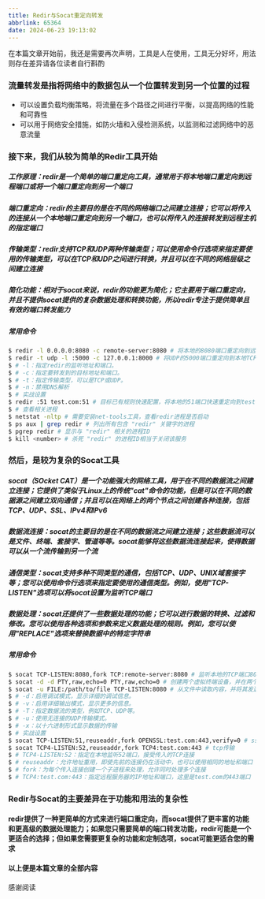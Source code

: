 ```yaml
---
title: Redir与Socat重定向转发
abbrlink: 65364
date: 2024-06-23 19:13:02
---
```

在本篇文章开始前，我还是需要再次声明，工具是人在使用，工具无分好坏，用法则存在差异请各位读者自行斟酌
### 流量转发是指将网络中的数据包从一个位置转发到另一个位置的过程
- 可以设置负载均衡策略，将流量在多个路径之间进行平衡，以提高网络的性能和可靠性
- 可以用于网络安全措施，如防火墙和入侵检测系统，以监测和过滤网络中的恶意流量

### 接下来，我们从较为简单的Redir工具开始

##### 工作原理：redir是一个简单的端口重定向工具，通常用于将本地端口重定向到远程端口或将一个端口重定向到另一个端口

##### 端口重定向：redir的主要目的是在不同的网络端口之间建立连接；它可以将传入的连接从一个本地端口重定向到另一个端口，也可以将传入的连接转发到远程主机的指定端口

##### 传输类型：redir支持TCP和UDP两种传输类型；可以使用命令行选项来指定要使用的传输类型，可以在TCP和UDP之间进行转换，并且可以在不同的网络层级之间建立连接

##### 简化功能：相对于socat来说，redir的功能更为简化；它主要用于端口重定向，并且不提供socat提供的复杂数据处理和转换功能，所以redir专注于提供简单且有效的端口转发能力

##### 常用命令

``` bash
$ redir -l 0.0.0.0:8080 -c remote-server:8080 # 将本地的8080端口重定向到远程服务器的8080端口
$ redir -t udp -l :5000 -c 127.0.0.1:8000 # 将UDP的5000端口重定向到本地TCP的8000端口
$ # -l：指定redir的监听地址和端口。
$ # -c：指定要转发到的目标地址和端口。
$ # -t：指定传输类型，可以是TCP或UDP。
$ # -n：禁用DNS解析
$ # 实战设置
$ redir :51 test.com:51 # 目标已有规则快速配置，将本地的51端口快速重定向到test.com的51端口，不指定类型
$ # 查看相关进程
$ netstat -nltp # 需要安装net-tools工具，查看redir进程是否启动
$ ps aux | grep redir # 列出所有包含 "redir" 关键字的进程
$ pgrep redir # 显示与 "redir" 相关的进程ID
$ kill <number> # 杀死 "redir" 的进程ID相当于关闭该服务
```

### 然后，是较为复杂的Socat工具

##### socat（SOcket CAT）是一个功能强大的网络工具，用于在不同的数据流之间建立连接；它提供了类似于Linux上的传统"cat"命令的功能，但是可以在不同的数据源之间建立双向通信；并且可以在网络上的两个节点之间创建各种连接，包括TCP、UDP、SSL、IPv4和IPv6

##### 数据流连接：socat的主要目的是在不同的数据流之间建立连接；这些数据流可以是文件、终端、套接字、管道等等。socat能够将这些数据流连接起来，使得数据可以从一个流传输到另一个流

##### 通信类型：socat支持多种不同类型的通信，包括TCP、UDP、UNIX域套接字等；您可以使用命令行选项来指定要使用的通信类型。例如，使用"TCP-LISTEN"选项可以将socat设置为监听TCP端口

##### 数据处理：socat还提供了一些数据处理的功能；它可以进行数据的转换、过滤和修改。您可以使用各种选项和参数来定义数据处理的规则。例如，您可以使用"REPLACE"选项来替换数据中的特定字符串

##### 常用命令

``` bash
$ socat TCP-LISTEN:8080,fork TCP:remote-server:8080 # 监听本地的TCP端口8080，并将传入的连接转发到远程服务器的TCP端口8080
$ socat -d -d PTY,raw,echo=0 PTY,raw,echo=0 # 创建两个虚拟终端设备，并在两个终端之间建立双向通信
$ socat -u FILE:/path/to/file TCP-LISTEN:8080 # 从文件中读取内容，并将其发送到通过TCP监听的本地端口8080
$ # -d：启用调试模式，显示详细的调试信息。
$ # -v：启用详细输出模式，显示更多的信息。
$ # -T：指定数据流的类型，例如TCP、UDP等。
$ # -u：使用无连接的UDP传输模式。
$ # -x：以十六进制形式显示数据的传输
$ # 实战设置
$ socat TCP-LISTEN:51,reuseaddr,fork OPENSSL:test.com:443,verify=0 # ssl加密传输
$ socat TCP4-LISTEN:52,reuseaddr,fork TCP4:test.com:443 # tcp传输
$ # TCP4-LISTEN:52：指定在本地监听52端口，接受传入的TCP连接
$ # reuseaddr：允许地址重用，即使先前的连接仍在活动中，也可以使用相同的地址和端口
$ # fork：为每个传入连接创建一个子进程来处理，允许同时处理多个连接
$ # TCP4:test.com:443：指定远程服务器的IP地址和端口，这里是test.com的443端口
```
### Redir与Socat的主要差异在于功能和用法的复杂性
#### redir提供了一种更简单的方式来进行端口重定向，而socat提供了更丰富的功能和更高级的数据处理能力；如果您只需要简单的端口转发功能，redir可能是一个更适合的选择；但如果您需要更复杂的功能和定制选项，socat可能更适合您的需求

#### 以上便是本篇文章的全部内容
感谢阅读